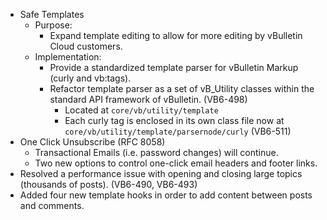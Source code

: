 - Safe Templates
	- Purpose: 
		- Expand template editing to allow for more editing by vBulletin Cloud customers. 
	- Implementation:
		- Provide a standardized template parser for vBulletin Markup (curly and vb:tags).
		- Refactor template parser as a set of vB_Utility classes within the standard API framework of vBulletin. (VB6-498)
			- Located at `core/vb/utility/template`
			- Each curly tag is enclosed in its own class file now at `core/vb/utility/template/parsernode/curly` (VB6-511)
- One Click Unsubscribe (RFC 8058)
	- Transactional Emails (i.e. password changes) will continue.
	- Two new options to control one-click email headers and footer links.
- Resolved a performance issue with opening and closing large topics (thousands of posts). (VB6-490, VB6-493)
- Added four new template hooks in order to add content between posts and comments. 

